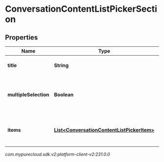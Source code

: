 # ConversationContentListPickerSection


## Properties

| Name | Type | Description | Notes |
| ------------ | ------------- | ------------- | ------------- |
| **title** | **String** | Required title for the section. |  [optional] |
| **multipleSelection** | **Boolean** | Whether multiple items can be selected in this section. |  [optional] |
| **items** | [**List&lt;ConversationContentListPickerItem&gt;**](ConversationContentListPickerItem) | List of items to choice from in the section |  [optional] |




_com.mypurecloud.sdk.v2:platform-client-v2:231.0.0_
